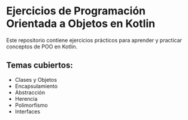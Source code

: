 # Ejercicios de Programación Orientada a Objetos en Kotlin
Este repositorio contiene ejercicios prácticos para aprender y practicar conceptos de POO en Kotlin.
## Temas cubiertos:
- Clases y Objetos
- Encapsulamiento
- Abstracción
- Herencia
- Polimorfismo
- Interfaces